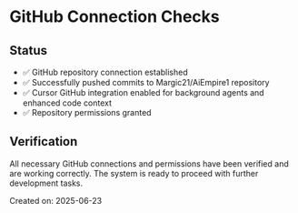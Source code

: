 # GitHub Connection Checks

## Status
- ✅ GitHub repository connection established
- ✅ Successfully pushed commits to Margic21/AiEmpire1 repository
- ✅ Cursor GitHub integration enabled for background agents and enhanced code context
- ✅ Repository permissions granted

## Verification
All necessary GitHub connections and permissions have been verified and are working correctly. The system is ready to proceed with further development tasks.

Created on: 2025-06-23 